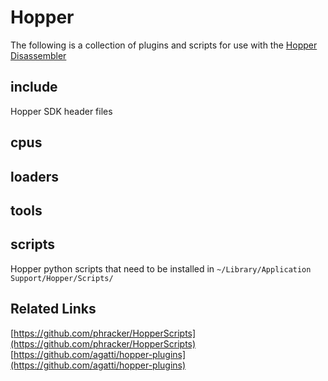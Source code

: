 # Hopper

The following is a collection of plugins and scripts for use with the [Hopper Disassembler](https://www.hopperapp.com/)

## include

Hopper SDK header files

## cpus

## loaders

## tools

## scripts

Hopper python scripts that need to be installed in `~/Library/Application Support/Hopper/Scripts/`

## Related Links

[https://github.com/phracker/HopperScripts](https://github.com/phracker/HopperScripts)
[https://github.com/agatti/hopper-plugins](https://github.com/agatti/hopper-plugins)
